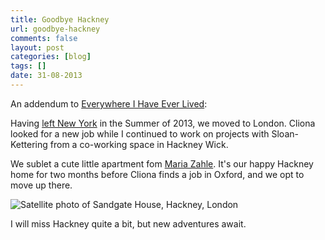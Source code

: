 ```yaml
---
title: Goodbye Hackney
url: goodbye-hackney
comments: false
layout: post
categories: [blog]
tags: []
date: 31-08-2013
---
```

An addendum to [Everywhere I Have Ever Lived](/blog/everywhere-i-have-ever-lived):

Having [left New York](/blog/goodbye-for-now-new-york) in the Summer of 2013, we moved to London. Cliona looked for a new job while I continued to work on projects with Sloan-Kettering from a co-working space in Hackney Wick. 

We sublet a cute little apartment fom [Maria Zahle](http://www.arcadefinearts.com/artists'%20pages/mariazahle.html). It's our happy Hackney home for two months before Cliona finds a job in Oxford, and we opt to move up there. 

<img src="http://farm6.staticflickr.com/5494/9629486937_b97d0ccfe7_c_d.jpg" alt="Satellite photo of Sandgate House, Hackney, London" class="photo"/>

I will miss Hackney quite a bit, but new adventures await.